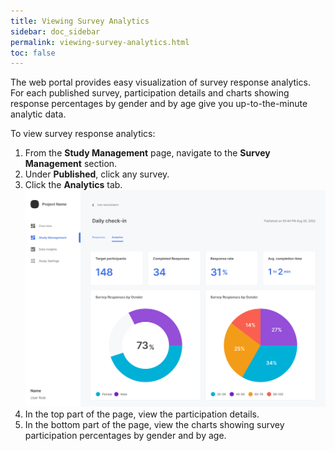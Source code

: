 ```yaml
---
title: Viewing Survey Analytics
sidebar: doc_sidebar
permalink: viewing-survey-analytics.html
toc: false
---
```


The web portal provides easy visualization of survey response analytics. For each published survey, participation details and charts showing response percentages by gender and by age give you up-to-the-minute analytic data.

To view survey response analytics:

1. From the **Study Management** page, navigate to the **Survey Management** section.
2. Under **Published**, click any survey.
3. Click the **Analytics** tab.
    ![image-20230716122912818](./viewing-survey-analytics.assets/image-20230716122912818.png)
4. In the top part of the page, view the participation details.
5. In the bottom part of the page, view the charts showing survey participation percentages by gender and by age.
